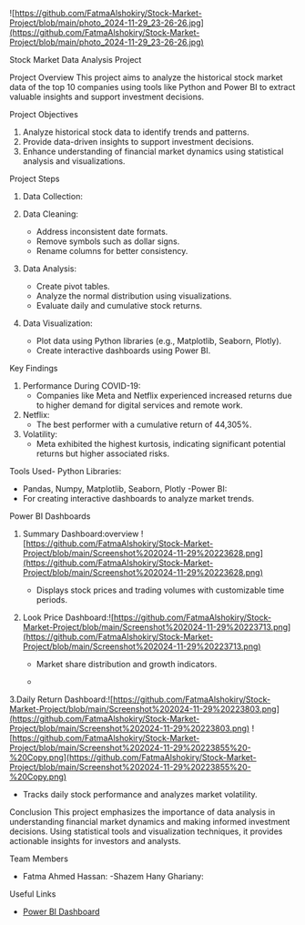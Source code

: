 ![https://github.com/FatmaAlshokiry/Stock-Market-Project/blob/main/photo_2024-11-29_23-26-26.jpg](https://github.com/FatmaAlshokiry/Stock-Market-Project/blob/main/photo_2024-11-29_23-26-26.jpg)
 
 
Stock Market Data Analysis Project

 Project Overview
This project aims to analyze the historical stock market data of the top 10 companies using tools like Python and Power BI to extract valuable insights and support investment decisions.



 Project Objectives
1. Analyze historical stock data to identify trends and patterns.
2. Provide data-driven insights to support investment decisions.
3. Enhance understanding of financial market dynamics using statistical analysis and visualizations.



 Project Steps
1. Data Collection:
   
2. Data Cleaning:
   - Address inconsistent date formats.
   - Remove symbols such as dollar signs.
   - Rename columns for better consistency.

3. Data Analysis:
   - Create pivot tables.
   - Analyze the normal distribution using visualizations.
   - Evaluate daily and cumulative stock returns.

4. Data Visualization:
   - Plot data using Python libraries (e.g., Matplotlib, Seaborn, Plotly).
   - Create interactive dashboards using Power BI.



 Key Findings
1. Performance During COVID-19:
   - Companies like Meta and Netflix experienced increased returns due to higher demand for digital services and remote work.
2. Netflix:
   - The best performer with a cumulative return of 44,305%.
3. Volatility:
   - Meta exhibited the highest kurtosis, indicating significant potential returns but higher associated risks.



Tools Used- Python Libraries:
  - Pandas, Numpy, Matplotlib, Seaborn, Plotly
-Power BI:
  - For creating interactive dashboards to analyze market trends.



Power BI Dashboards
1. Summary Dashboard:overview ![https://github.com/FatmaAlshokiry/Stock-Market-Project/blob/main/Screenshot%202024-11-29%20223628.png](https://github.com/FatmaAlshokiry/Stock-Market-Project/blob/main/Screenshot%202024-11-29%20223628.png)
 
   - Displays stock prices and trading volumes with customizable time periods.
2. Look Price Dashboard:![https://github.com/FatmaAlshokiry/Stock-Market-Project/blob/main/Screenshot%202024-11-29%20223713.png](https://github.com/FatmaAlshokiry/Stock-Market-Project/blob/main/Screenshot%202024-11-29%20223713.png)


   - Market share distribution and growth indicators.
  
   - 
3.Daily Return Dashboard:![https://github.com/FatmaAlshokiry/Stock-Market-Project/blob/main/Screenshot%202024-11-29%20223803.png](https://github.com/FatmaAlshokiry/Stock-Market-Project/blob/main/Screenshot%202024-11-29%20223803.png)
![https://github.com/FatmaAlshokiry/Stock-Market-Project/blob/main/Screenshot%202024-11-29%20223855%20-%20Copy.png](https://github.com/FatmaAlshokiry/Stock-Market-Project/blob/main/Screenshot%202024-11-29%20223855%20-%20Copy.png)


   - Tracks daily stock performance and analyzes market volatility.



Conclusion
This project emphasizes the importance of data analysis in understanding financial market dynamics and making informed investment decisions. Using statistical tools and visualization techniques, it provides actionable insights for investors and analysts.



Team Members
- Fatma Ahmed Hassan:
-Shazem Hany Ghariany:
  



Useful Links
- [Power BI Dashboard](https://app.powerbi.com/links/2tha0Ju8Mr?ctid=08be10fa-990d-40ea-998a-068d21dbd96e&pbi_source=linkShare)
